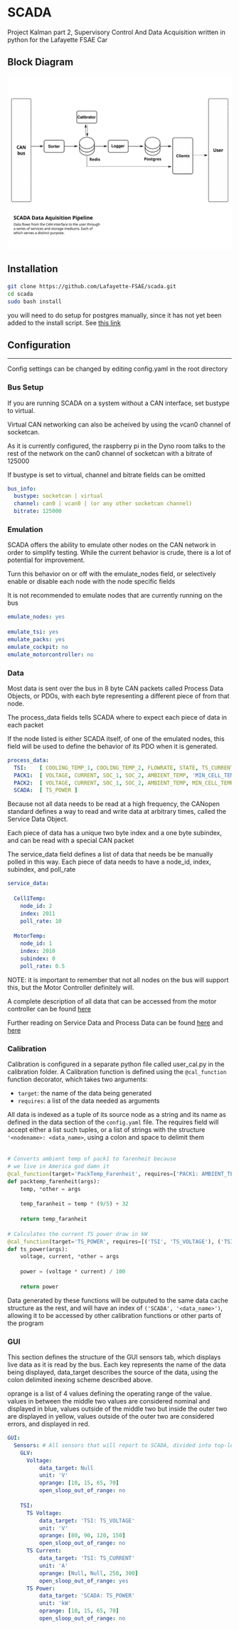 # SCADA
Project Kalman part 2, Supervisory Control And Data Acquisition written in python for the Lafayette FSAE Car

## Block Diagram
![](https://raw.githubusercontent.com/Lafayette-FSAE/scada/master/diagrams/data-aquisition.svg)


## Installation

```bash
git clone https://github.com/Lafayette-FSAE/scada.git
cd scada
sudo bash install
```
you will need to do setup for postgres manually, since it has not yet been added to the install script.
See [this link](https://linuxize.com/post/how-to-install-postgresql-on-debian-9/)

## Configuration
---

Config settings can be changed by editing config.yaml in the root directory

### Bus Setup

If you are running SCADA on a system without a CAN interface, set bustype to virtual.

Virtual CAN networking can also be acheived by using the vcan0 channel of socketcan.

As it is currently configured, the raspberry pi in the Dyno room talks to the rest of
the network on the can0 channel of socketcan with a bitrate of 125000

If bustype is set to virtual, channel and bitrate fields can be omitted

```yaml
bus_info:
  bustype: socketcan | virtual
  channel: can0 | vcan0 | (or any other socketcan channel)
  bitrate: 125000
```

### Emulation

SCADA offers the ability to emulate other nodes on the CAN network in order to simplify testing.
While the current behavior is crude, there is a lot of potential for improvement.

Turn this behavior on or off with the emulate_nodes field, or selectively enable or disable
each node with the node specific fields

It is not recommended to emulate nodes that are currently running on the bus

```yaml
emulate_nodes: yes

emulate_tsi: yes
emulate_packs: yes
emulate_cockpit: no
emulate_motorcontroller: no
```

### Data

Most data is sent over the bus in 8 byte CAN packets called Process Data Objects, or PDOs,
with each byte representing a different piece of from that node.

The process_data fields tells SCADA where to expect each piece of data in each packet

If the node listed is either SCADA itself, of one of the emulated nodes, this field will be used
to define the behavior of its PDO when it is generated.

```yaml
process_data:
  TSI:    [ COOLING_TEMP_1, COOLING_TEMP_2, FLOWRATE, STATE, TS_CURRENT, TS_VOLTAGE ]
  PACK1:  [ VOLTAGE, CURRENT, SOC_1, SOC_2, AMBIENT_TEMP, 'MIN_CELL_TEMP', AVG_CELL_TEMP, MAX_CELL_TEMP ]
  PACK2:  [ VOLTAGE, CURRENT, SOC_1, SOC_2, AMBIENT_TEMP, MIN_CELL_TEMP, AVG_CELL_TEMP, MAX_CELL_TEMP ]
  SCADA:  [ TS_POWER ]
```

Because not all data needs to be read at a high frequency, the CANopen standard defines a way to
read and write data at arbitrary times, called the Service Data Object.

Each piece of data has a unique two byte index and a one byte subindex, and can be read with a special CAN packet

The service_data field defines a list of data that needs be be manually polled in this way. Each piece of data needs
to have a node_id, index, subindex, and poll_rate

```yaml
service_data:

  Cell1Temp:
    node_id: 2
    index: 2011
    poll_rate: 10

  MotorTemp:
    node_id: 1
    index: 2010
    subindex: 0
    poll_rate: 0.5
```

NOTE: it is important to remember that not all nodes on the bus will support this,
but the Motor Controller definitely will.

A complete description of all data that can be accessed from the motor controller can be found
[here](https://docplayer.net/48431275-Emdrive-firmware-specifications.html)

Further reading on Service Data and Process Data can be found
[here](http://www.byteme.org.uk/canopenparent/canopen/sdo-service-data-objects-canopen/)
and
[here](http://www.byteme.org.uk/canopenparent/canopen/pdo-process-data-objects-canopen/)

### Calibration

Calibration is configured in a separate python file called user_cal.py in the calibration folder.
A Calibration function is defined using the `@cal_function` function decorator, which takes
two arguments:

- `target`: the name of the data being generated
- `requires`: a list of the data needed as arguments

All data is indexed as a tuple of its source node as a string and its name as defined in the
data section of the `config.yaml` file. The requires field will accept either a list such tuples,
or a list of strings with the structure `'<nodename>: <data_name>`, using a colon and space to delimit them


```python

# Converts ambient temp of pack1 to farenheit because
# we live in America god damn it
@cal_function(target='PackTemp_Farenheit', requires=['PACK1: AMBIENT_TEMP'])
def packtemp_farenheit(args):
	temp, *other = args

	temp_faranheit = temp * (9/5) + 32

	return temp_faranheit

# Calculates the current TS power draw in kW
@cal_function(target='TS_POWER', requires=[('TSI', 'TS_VOLTAGE'), ('TSI', 'TS_CURRENT')])
def ts_power(args):
	voltage, current, *other = args

	power = (voltage * current) / 100

	return power
```

Data generated by these functions will be outputed to the same data cache structure as the rest,
and will have an index of `('SCADA', '<data_name>')`, allowing it to be accessed by other
calibration functions or other parts of the program


### GUI

This section defines the structure of the GUI sensors tab, which displays live data as it is read by
the bus. Each key represents the name of the data being displayed, data_target describes the source of the data,
using the colon delimited inexing scheme described above.

oprange is a list of 4 values defining the operating range of the value.
values in between the middle two values are considered nominal and displayed in blue,
values outside of the middle two but inside the outer two are displayed in yellow,
values outside of the outer two are considered errors, and displayed in red.

```yaml
GUI:
  Sensors: # All sensors that will report to SCADA, divided into top-level groups
    GLV:
      Voltage:
          data_target: Null
          unit: 'V'
          oprange: [10, 15, 65, 70]
          open_sloop_out_of_range: no
    
    TSI:
      TS Voltage:
          data_target: 'TSI: TS_VOLTAGE'
          unit: 'V'
          oprange: [80, 90, 120, 150]
          open_sloop_out_of_range: no
      TS Current:
          data_target: 'TSI: TS_CURRENT'
          unit: 'A'
          oprange: [Null, Null, 250, 300]
          open_sloop_out_of_range: yes
      TS Power:
          data_target: 'SCADA: TS_POWER'
          unit: 'kW'
          oprange: [10, 15, 65, 70]
          open_sloop_out_of_range: no
```

